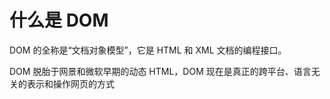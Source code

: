 # 什么是 DOM

DOM 的全称是“文档对象模型”，它是 HTML 和 XML 文档的编程接口。

DOM 脱胎于网景和微软早期的动态 HTML，DOM 现在是真正的跨平台、语言无关的表示和操作网页的方式
